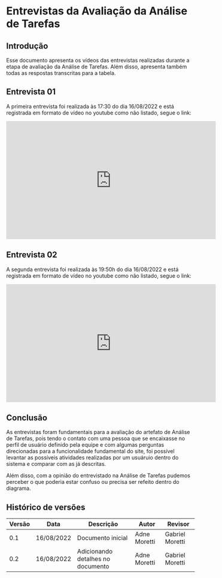 # Entrevistas da Avaliação da Análise de Tarefas

## Introdução
Esse documento apresenta os vídeos das entrevistas realizadas durante a etapa de avaliação da Análise de Tarefas. Além disso, apresenta também todas as respostas transcritas para a tabela.

## Entrevista 01
A primeira entrevista foi realizada às 17:30 do dia 16/08/2022 e está registrada em formato de vídeo no youtube como não listado, segue o link: 

<iframe width="560" height="315" src="https://www.youtube.com/embed/NcldLPOocOs" title="YouTube video player" frameborder="0" allow="accelerometer; autoplay; clipboard-write; encrypted-media; gyroscope; picture-in-picture" allowfullscreen></iframe>


## Entrevista 02
A segunda entrevista foi realizada às 19:50h do dia 16/08/2022 e está registrada em formato de vídeo no youtube como não listado, segue o link: 

<iframe width="560" height="315" src="https://www.youtube.com/embed/zcBSABOt0Lc" title="YouTube video player" frameborder="0" allow="accelerometer; autoplay; clipboard-write; encrypted-media; gyroscope; picture-in-picture" allowfullscreen></iframe>

## Conclusão 
As entrevistas foram fundamentais para a avaliação do artefato de Análise de Tarefas, pois tendo o contato com uma pessoa que se encaixasse no perfil de usuário definido pela equipe e com algumas perguntas direcionadas para a funcionalidade fundamental do site, foi possível levantar as possíveis atividades realizadas por um usuáruio dentro do sistema e comparar com as já descritas. 

Além disso, com a opinião do entrevistado na Análise de Tarefas pudemos perceber o que poderia estar confuso ou precisa ser refeito dentro do diagrama.

## Histórico de versões

| Versão | Data       | Descrição                                 | Autor        | Revisor   |
| ------ | ---------- | ----------------------------------------- | ------------ | --------- |
| 0.1    | 16/08/2022 | Documento inicial                         | Adne Moretti  | Gabriel Moretti  |
| 0.2    | 16/08/2022 | Adicionando detalhes no documento                | Adne Moretti  | Gabriel Moretti  |

